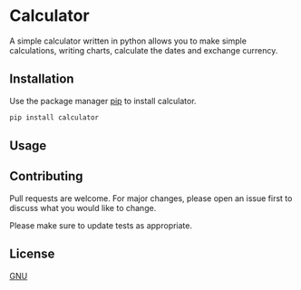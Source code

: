 # Calculator

A simple calculator written in python allows you to make simple calculations, writing charts, calculate the dates and exchange currency.

## Installation

Use the package manager [pip](https://pip.pypa.io/en/stable/) to install calculator.

```bash
pip install calculator
```

## Usage




## Contributing
Pull requests are welcome. For major changes, please open an issue first to discuss what you would like to change.

Please make sure to update tests as appropriate.

## License
[GNU](https://choosealicense.com/licenses/gnu/)
